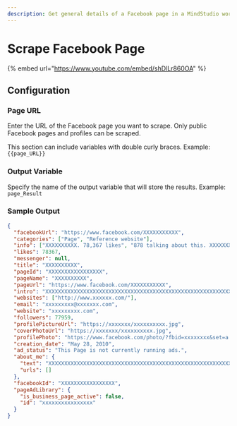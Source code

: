 ```yaml
---
description: Get general details of a Facebook page in a MindStudio workflow
---
```


# Scrape Facebook Page

{% embed url="https://www.youtube.com/embed/shDlLr860OA" %}

## Configuration&#x20;

### Page URL

Enter the URL of the Facebook page you want to scrape. Only public Facebook pages and profiles can be scraped.

This section can include variables with double curly braces. Example: `{{page_URL}}`

### Output Variable

Specify the name of the output variable that will store the results. Example: `page_Result`

### Sample Output

```json
{
  "facebookUrl": "https://www.facebook.com/XXXXXXXXXXX",
  "categories": ["Page", "Reference website"],
  "info": ["XXXXXXXXXX. 78,367 likes", "878 talking about this. XXXXXXXXXXXXXXXXXXXXXXXXXXXXXXXXXXXXXXXXXXXXXXXXXXXXXXXXXXXXXXXXXXXXXXXXXXXXXXXXXXXXX"],
  "likes": 78367,
  "messenger": null,
  "title": "XXXXXXXXXX",
  "pageId": "XXXXXXXXXXXXXXXXX",
  "pageName": "XXXXXXXXXX",
  "pageUrl": "https://www.facebook.com/XXXXXXXXXXX",
  "intro": "XXXXXXXXXXXXXXXXXXXXXXXXXXXXXXXXXXXXXXXXXXXXXXXXXXXXXXXXXXXXXXXXXXXXXXXXXXXXXXXXXXXXX",
  "websites": ["http://www.xxxxxx.com/"],
  "email": "xxxxxxxxx@xxxxxxx.com",
  "website": "xxxxxxxxx.com",
  "followers": 77959,
  "profilePictureUrl": "https://xxxxxxx/xxxxxxxxxx.jpg",
  "coverPhotoUrl": "https://xxxxxxx/xxxxxxxxxx.jpg",
  "profilePhoto": "https://www.facebook.com/photo/?fbid=xxxxxxxx&set=a.xxxxxxxxxx",
  "creation_date": "May 28, 2010",
  "ad_status": "This Page is not currently running ads.",
  "about_me": {
    "text": "XXXXXXXXXXXXXXXXXXXXXXXXXXXXXXXXXXXXXXXXXXXXXXXXXXXXXXXXXXXXXXXXXXXXXXXXXXXXXXXXXXXXXXXXXXXX.",
    "urls": []
  },
  "facebookId": "XXXXXXXXXXXXXXXXX",
  "pageAdLibrary": {
    "is_business_page_active": false,
    "id": "xxxxxxxxxxxxxxxx"
  }
}
```
